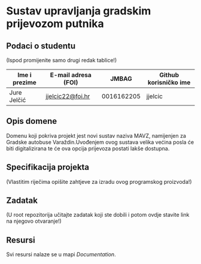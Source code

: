 

# Sustav upravljanja gradskim prijevozom putnika


## Podaci o studentu
(Ispod promijenite samo drugi redak tablice!)

Ime i prezime | E-mail adresa (FOI) | JMBAG | Github korisničko ime
------------  | ------------------- | ----- | ---------------------
Jure Jelčić | jjelcic22@foi.hr | 0016162205 | jjelcic


## Opis domene
Domenu koji pokriva projekt jest novi sustav naziva MAVZ, namijenjen za Gradske autobuse Varaždin.Uvođenjem ovog sustava velika većina posla će biti digitalizirana  te će ova opcija prijevoza postati lakše dostupna.

## Specifikacija projekta
(Vlastitim riječima opišite zahtjeve za izradu ovog programskog proizvoda!)

## Zadatak
(U root repozitorija učitajte zadatak koji ste dobili i potom ovdje stavite link na njegovo otvaranje!)

## Resursi

Svi resursi nalaze se u mapi _Documentation_.
